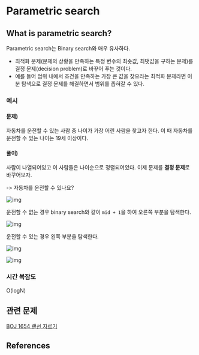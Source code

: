 # Parametric search

## What is parametric search?

Parametric search는 Binary search와 매우 유사하다.

- 최적화 문제(문제의 상황을 만족하는 특정 변수의 최솟값, 최댓값을 구하는 문제)를 결정 문제(decision problem)로 바꾸어 푸는 것이다.
- 예를 들어 범위 내에서 조건을 만족하는 가장 큰 값을 찾으라는 최적화 문제라면 이분 탐색으로 결정 문제를 해결하면서 범위를 좁혀갈 수 있다.

### 예시

#### 문제)

자동차를 운전할 수 있는 사람 중 나이가 가장 어린 사람을 찾고자 한다. 이 때 자동차를 운전할 수 있는 나이는 19세 이상이다.

#### 풀이)

사람이 나열되어있고 이 사람들은 나이순으로 정렬되어있다. 이제 문제를 **결정 문제**로 바꾸어보자.

-> 자동차를 운전할 수 있나요?

![img](https://t1.daumcdn.net/cfile/tistory/99A1BC3359BA935F1A)

운전할 수 없는 경우 binary search와 같이 `mid + 1`을 하여 오른쪽 부분을 탐색한다.

![img](https://t1.daumcdn.net/cfile/tistory/9973833359BA935F0A)

운전할 수 있는 경우 왼쪽 부분을 탐색한다.

![img](https://t1.daumcdn.net/cfile/tistory/99AC663359BA936038)

![img](https://t1.daumcdn.net/cfile/tistory/993E783359BA93613F)

### 시간 복잡도

O(logN)



## 관련 문제

[BOJ 1654 랜선 자르기](https://www.acmicpc.net/problem/1654)



## References

